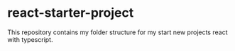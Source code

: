 # react-starter-project
This repository contains my folder structure for my start new projects react with typescript.
